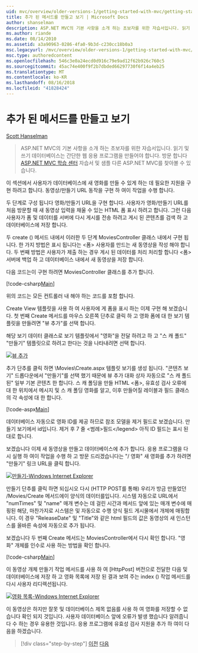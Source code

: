 ```yaml
---
uid: mvc/overview/older-versions-1/getting-started-with-mvc/getting-started-with-mvc-part6
title: 추가 된 메서드를 만들고 보기 | Microsoft Docs
author: shanselman
description: ASP.NET MVC의 기본 사항을 소개 하는 초보자를 위한 자습서입니다. 읽기 및 쓰기 데이터베이스에서 간단한 웹 응용 프로그램을 만듭니다.
ms.author: riande
ms.date: 08/14/2010
ms.assetid: a3a90963-0286-4fa0-9b3d-c230cc18b0a3
msc.legacyurl: /mvc/overview/older-versions-1/getting-started-with-mvc/getting-started-with-mvc-part6
msc.type: authoredcontent
ms.openlocfilehash: 546c3e0a24ecd0d916c79e9ad12f62b926c760c5
ms.sourcegitcommit: 45ac74e400f9f2b7dbded66297730f6f14a4eb25
ms.translationtype: MT
ms.contentlocale: ko-KR
ms.lasthandoff: 08/16/2018
ms.locfileid: "41828424"
---
```

<a name="adding-a-create-method-and-create-view"></a>추가 된 메서드를 만들고 보기
====================
[Scott Hanselman](https://github.com/shanselman)

> ASP.NET MVC의 기본 사항을 소개 하는 초보자를 위한 자습서입니다. 읽기 및 쓰기 데이터베이스는 간단한 웹 응용 프로그램을 만들어야 합니다. 방문 합니다 [ASP.NET MVC 학습 센터](../../../index.md) 자습서 및 샘플 다른 ASP.NET MVC를 찾아볼 수 있습니다.


이 섹션에서 사용자가 데이터베이스에 새 영화를 만들 수 있게 하는 데 필요한 지원을 구현 하려고 합니다. 동영상/만들기 URL 동작을 구현 하 여이 작업을 수행 합니다.

두 단계로 구성 됩니다 영화/만들기 URL을 구현 합니다. 사용자가 영화/만들기 URL를 처음 방문할 때 새 동영상 입력을 채울 수 있는 HTML 폼 표시 하려고 합니다. 그런 다음 사용자가 폼 및 데이터를 서버에 다시 게시를 전송 하려고 게시 된 콘텐츠를 검색 하 고 데이터베이스에 저장 합니다.

두 create () 메서드 내에서 이러한 두 단계 MoviesController 클래스 내에서 구현 됩니다. 한 가지 방법은 표시 됩니다는 &lt;폼&gt; 사용자를 만드는 새 동영상을 작성 해야 합니다. 두 번째 방법은 사용자가 제출 하는 경우 게시 된 데이터를 처리 처리할 합니다 &lt;폼&gt; 서버에 백업 하 고 데이터베이스 내에서 새 동영상을 저장 합니다.

다음 코드는이 구현 하려면 MoviesController 클래스를 추가 합니다.

[!code-csharp[Main](getting-started-with-mvc-part6/samples/sample1.cs)]

위의 코드는 모든 컨트롤러 내 해야 하는 코드를 포함 합니다.

Create View 템플릿을 사용 하 여 사용자에 게 폼을 표시 하는 이제 구현 해 보겠습니다. 첫 번째 Create 메서드를 마우스 오른쪽 단추로 클릭 하 고 영화 폼에 대 한 보기 템플릿을 만들려면 "뷰 추가"를 선택 합니다.

해당 보기 데이터 클래스로 보기 템플릿에서 "영화"을 전달 하려고 하 고 "스 캐 폴드" "만들기" 템플릿으로 하려고 한다는 것을 나타내려면 선택 합니다.

[![뷰 추가](getting-started-with-mvc-part6/_static/image2.png)](getting-started-with-mvc-part6/_static/image1.png)

추가 단추를 클릭 하면 \Movies\Create.aspx 템플릿 보기를 생성 됩니다. "콘텐츠 보기" 드롭다운에서 "만들기"를 선택 했기 때문에 뷰 추가 대화 상자 자동으로 "스 캐 폴드 된" 일부 기본 콘텐츠 한 합니다. 스 캐 폴딩을 만들 HTML &lt;폼&gt;, 유효성 검사 오류에 대 한 위치에서 메시지 및 스 캐 폴딩 영화를 알고, 이후 만들어질 레이블과 필드 클래스의 각 속성에 대 한 합니다.

[!code-aspx[Main](getting-started-with-mvc-part6/samples/sample2.aspx)]

데이터베이스 자동으로 영화 ID를 제공 하므로 참조 모델을 제거 필드로 보겠습니다. 만들기 보기에서 id입니다. 제거 후 7 줄 &lt;범례&gt;필드&lt;/legend&gt; 아직 ID 필드는 표시 된 대로 합니다.

보겠습니다 이제 새 동영상을 만들고 데이터베이스에 추가 합니다. 응용 프로그램을 다시 실행 하 여이 작업을 수행 하 고 방문 드리겠습니다는 "/ 영화" 새 영화를 추가 하려면 "만들기" 링크 URL을 클릭 합니다.

[![만들기-Windows Internet Explorer](getting-started-with-mvc-part6/_static/image4.png)](getting-started-with-mvc-part6/_static/image3.png)

만들기 단추를 클릭 하면 되십시오 다시 (HTTP POST를 통해) 우리가 방금 만들었던 /Movies/Create 메서드에이 양식의 데이터를입니다. 시스템 자동으로 URL에서 "numTimes" 및 "name" 매개 변수는 데 걸린 시간과 메서드 앞에 있는 매개 변수에 매핑된 해당, 마찬가지로 시스템은 및 자동으로 수행 양식 필드 게시물에서 개체에 매핑합니다. 이 경우 "ReleaseDate" 및 "Title"와 같은 html 필드의 값은 동영상의 새 인스턴스를 올바른 속성에 자동으로 추가 됩니다.

보겠습니다 두 번째 Create 메서드는 MoviesController에서 다시 확인 합니다. "영화" 개체를 인수로 사용 하는 방법을 확인 합니다.

[!code-csharp[Main](getting-started-with-mvc-part6/samples/sample3.cs)]

이 동영상 개체 만들기 작업 메서드를 사용 하 여 [HttpPost] 버전으로 전달한 다음 및 데이터베이스에 저장 하 고 영화 목록에 저장 된 결과 보여 주는 index () 작업 메서드를 다시 사용자 리디렉션됩니다.

[![영화 목록-Windows Internet Explorer](getting-started-with-mvc-part6/_static/image6.png)](getting-started-with-mvc-part6/_static/image5.png)

이 동영상은 하지만 잘못 및 데이터베이스 제목 없음를 사용 하 여 영화를 저장할 수 없습니다 확인 되지 것입니다. 사용자 데이터베이스 앞에 오류가 발생 했습니다 알려줍니다 수 하는 경우 유용한 것입니다. 응용 프로그램에 유효성 검사 지원을 추가 하 여이 다음을 하겠습니다.

> [!div class="step-by-step"]
> [이전](getting-started-with-mvc-part5.md)
> [다음](getting-started-with-mvc-part7.md)
